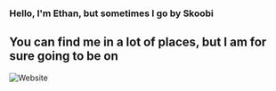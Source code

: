 ### Hello, I'm Ethan, but sometimes I go by Skoobi
## You can find me in a lot of places, but I am for sure going to be on

![Website](https://www.youtube.com/channel/UCPYYBtmz_DE67b87hUeG9Wg)